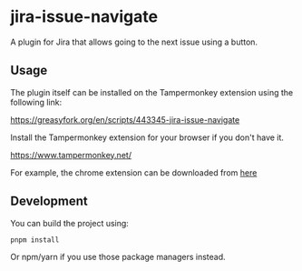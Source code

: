 # jira-issue-navigate

A plugin for Jira that allows going to the next issue using a button.

## Usage

The plugin itself can be installed on the Tampermonkey extension using the following link:

https://greasyfork.org/en/scripts/443345-jira-issue-navigate

Install the Tampermonkey extension for your browser if you don't have it.

https://www.tampermonkey.net/

For example, the chrome extension can be downloaded from [here](https://chrome.google.com/webstore/detail/tampermonkey/dhdgffkkebhmkfjojejmpbldmpobfkfo)

## Development

You can build the project using:

```
pnpm install
```

Or npm/yarn if you use those package managers instead.
